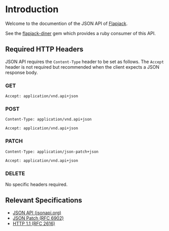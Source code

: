 
# Introduction

Welcome to the documention of the JSON API of [Flapjack](http://flapjack.io). 

See the [flapjack-diner](https://github.com/flpjck/flapjack-diner/) gem which provides a ruby consumer of this API.

## Required HTTP Headers

JSON API requires the `Content-Type` header to be set as follows. The `Accept` header is not required but recommended when the client expects a JSON response body.

### GET

`Accept: application/vnd.api+json`

### POST

`Content-Type: application/vnd.api+json`
    
`Accept: application/vnd.api+json`

### PATCH

`Content-Type: application/json-patch+json`

`Accept: application/vnd.api+json`

### DELETE

No specific headers required.

## Relevant Specifications

- [JSON API (jsonapi.org)](http://jsonapi.org/)
- [JSON Patch (RFC 6902)](http://tools.ietf.org/html/rfc6902)
- [HTTP 1.1 (RFC 2616)](http://www.w3.org/Protocols/rfc2616/rfc2616.html)

